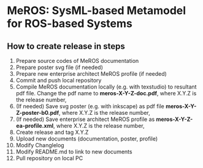 # MeROS: SysML-based Metamodel for ROS-based Systems

## How to create release in steps

1. Prepare source codes of MeROS documentation
2. Prepare poster svg file (if needed)
3. Prepare new enterprise architect MeROS profile (if needed)
4. Commit and push local repository
5. Compile MeROS documentation locally (e.g. with texstudio) to resultant pdf file. Change the pdf name to **meros-X-Y-Z-doc.pdf**, where X.Y.Z is the release number,
6. (If needed) Save svg poster (e.g. with inkscape) as pdf file **meros-X-Y-Z-poster-b0.pdf**, where X.Y.Z is the release number,
7. (If needed) Save enterprise architect MeROS profile as **meros-X-Y-Z-ea-profile.xml**, where X.Y.Z is the release number,
8. Create release and tag X.Y.Z
9. Upload new documents (documentation, poster, profile)
10. Modify Changlelog
11. Modify README.md to link to new documents
12. Pull repository on local PC
